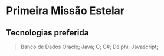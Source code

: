 # Primeira Missão Estelar
## Tecnologias preferida

 > Banco de Dados Oracle;
 > Java;
 > C;
 > C#;
 > Delphi;
 > Javascript;